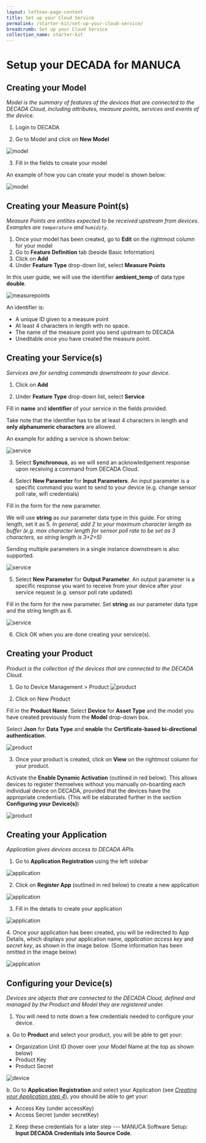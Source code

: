 ```yaml
---
layout: leftnav-page-content
title: Set up your Cloud Service
permalink: /starter-kit/set-up-your-cloud-service/
breadcrumb: Set up your Cloud Service
collection_name: starter-kit
---
```


# Setup your DECADA for MANUCA
## Creating your Model
*Model is the summary of features of the devices that are connected to the DECADA Cloud, including attributes, measure points, services and events of the device.*

1. Login to DECADA

2. Go to Model and click on **New Model**

![model](/images/manuca/decada-setup/decada_setup_model_1.png)

3. Fill in the fields to create your model

An example of how you can create your model is shown below:

![model](/images/manuca/decada-setup/decada_setup_model_2.png)



## Creating your Measure Point(s)
*Measure Points are entities expected to be received upstream from devices. Examples are `temperature` and `humidity`.*

1. Once your model has been created, go to **Edit** on the rightmost column for your model
2. Go to **Feature Definition** tab (beside Basic Information)
3. Click on **Add**
4. Under **Feature Type** drop-down list, select **Measure Points**

In this user guide, we will use the identifier **ambient_temp** of data type **double**.

![measurepoints](/images/manuca/decada-setup/decada_setup_measurepoints_1.png)

An identifier is:
- A unique ID given to a measure point
- At least 4 characters in length with no space.
- The name of the measure point you send upstream to DECADA
- Uneditable once you have created the measure point.


## Creating your Service(s)
*Services are for sending commands downstream to your device.*

1. Click on **Add**

2. Under **Feature Type** drop-down list, select **Service**

Fill in **name** and **identifier** of your service in the fields provided.

Take note that the identifier has to be at least 4 characters in length and **only alphanumeric characters** are allowed.

An example for adding a service is shown below:

![service](/images/manuca/decada-setup/decada_setup_service_1.png)

3. Select **Synchronous**, as we will send an acknowledgement response upon receiving a command from DECADA Cloud.

4. Select **New Parameter** for **Input Parameters**. An input parameter is a specific command you want to send to your device (e.g. change sensor poll rate, wifi credentials)

Fill in the form for the new parameter. 

We will use **string** as our parameter data type in this guide. For string length, set it as 5. *In general, add 2 to your maximum character length as buffer (e.g. max character length for sensor poll rate to be set as 3 characters, so string length is 3+2=5)*

Sending multiple parameters in a single instance downstream is also supported.

![service](/images/manuca/decada-setup/decada_setup_service_2.png)

5. Select **New Parameter** for **Output Parameter**. An output parameter is a specific response you want to receive from your device after your service request (e.g. sensor poll rate updated)

Fill in the form for the new parameter. Set **string** as our parameter data type and the string length as 6.

![service](/images/manuca/decada-setup/decada_setup_service_3.png)

6. Click OK when you are done creating your service(s).



## Creating your Product
*Product is the collection of the devices that are connected to the DECADA Cloud.*

1. Go to Device Management > Product
![product](/images/manuca/decada-setup/decada_setup_product_1.png)

2. Click on New Product

Fill in the **Product Name**. Select **Device** for **Asset Type** and the model you have created previously from the **Model** drop-down box.

Select **Json** for **Data Type** and **enable** the **Certificate-based bi-directional authentication**.

![product](/images/manuca/decada-setup/decada_setup_product_2.png)

3. Once your product is created, click on **View** on the rightmost column for your product.

Activate the **Enable Dynamic Activation** (outlined in red below). This allows devices to register themselves without you manually on-boarding each individual device on DECADA, provided that the devices have the appropriate credentials. (This will be elaborated further in the section **Configuring your Device(s)**)

![product](/images/manuca/decada-setup/decada_setup_product_3.png)


## Creating your Application
*Application gives devices access to DECADA APIs.*

1. Go to **Application Registration** using the left sidebar

![application](/images/manuca/decada-setup/decada_setup_application_1.png)

2. Click on **Register App** (outlined in red below) to create a new application

![application](/images/manuca/decada-setup/decada_setup_application_2.png)

3. Fill in the details to create your application

![application](/images/manuca/decada-setup/decada_setup_application_3.png)

<a id="ApplicationDetails"></a>
4. Once your application has been created, you will be redirected to App Details, which displays your application name, *application access key* and *secret key*, as shown in the image below. (Some information has been omitted in the image below)

![application](/images/manuca/decada-setup/decada_setup_application_4.png)



## Configuring your Device(s)
*Devices are objects that are connected to the DECADA Cloud, defined and managed by the Product and Model they are registered under.*

1. You will need to note down a few credentials needed to configure your device.

  a. Go to **Product** and select your product, you will be able to get your:
   - Organization Unit ID (hover over your Model Name at the top as shown below)
   - Product Key
   - Product Secret

   ![device](/images/manuca/decada-setup/decada_setup_device_1.png)

  b. Go to **Application Registration** and select your Application (see *[Creating your Application step 4](#ApplicationDetails)*), you should be able to get your:
   - Access Key (under accessKey)
   - Access Secret (under secretKey)

2. Keep these credentials for a later step --- MANUCA Software Setup: **Input DECADA Credentials into Source Code**.

